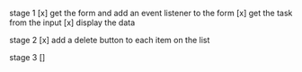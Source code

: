 stage 1 
[x] get the form and add an event listener to the form
[x] get the task from the input
[x] display the data

stage 2
[x] add a delete button to each item on the list

stage 3
[]